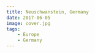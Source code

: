 ```yaml
---
title: Neuschwanstein, Germany
date: 2017-06-05
image: cover.jpg
tags:
    - Europe
    - Germany
---
```

